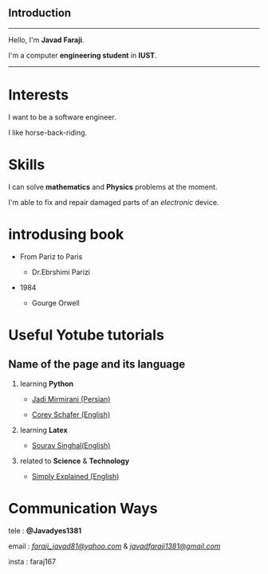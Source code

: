 ## Introduction
---
Hello, I'm __Javad Faraji__.

I'm a computer **engineering student** in **IUST**.

---
# Interests

I want to be a software engineer.


I like horse-back-riding.


# Skills

I can solve __mathematics__ and __Physics__ problems at the moment.

I'm able to fix and repair damaged parts of an _electronic_ device.

# introdusing book

+ From Pariz to Paris
  
    + Dr.Ebrshimi Parizi
    
  

+ 1984
  
    + Gourge Orwell
    

# Useful Yotube tutorials

## Name of the page and its language

1. learning __Python__

    + [Jadi Mirmirani (Persian)](https://www.youtube.com/playlist?list=PL-tKrPVkKKE1Y_o_h2w85dzVdoX5t7SI0)
    
    + [Corey Schafer (English)]()
    
2. learning __Latex__
    
    + [Sourav Singhal(English)](https://youtu.be/Y-kXtWdjtmw)
    
    
3. related to __Science__  &  __Technology__

    + [Simply Explained (English)](https://youtu.be/WOvvyqJ-vwo)
    
    


# Communication Ways

tele : __@Javadyes1381__

email : *faraji_javad81@yahoo.com*  &  *javadfaraji1381@gmail.com*

insta : faraj167


